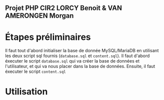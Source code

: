 ## Projet PHP CIR2 LORCY Benoit & VAN AMERONGEN Morgan
# Étapes préliminaires
Il faut tout d'abord initialiser la base de donnée MySQL/MariaDB en utilisant
les deux script sql fournis (`database.sql` et `content.sql`).
Il faut d'abord éxecuter le script `database.sql` qui va créer la base de données
et l'utilisateur, et qui va nous placer dans la base de données.
Ensuite, il faut éxecuter le script `content.sql`
# Utilisation
